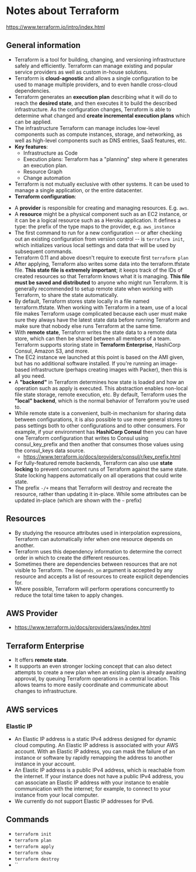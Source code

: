 # Notes about Terraform
https://www.terraform.io/intro/index.html

## General information
* Terraform is a tool for building, changing, and versioning infrastructure safely and efficiently. Terraform can manage existing and popular service providers as well as custom in-house solutions.
* Terraform is **cloud-agnostic** and allows a single configuration to be used to manage multiple providers, and to even handle cross-cloud dependencies. 
* Terraform generates an **execution plan** describing what it will do to reach the **desired state**, and then executes it to build the described infrastructure. As the configuration changes, Terraform is able to determine what changed and **create incremental execution plans** which can be applied.
* The infrastructure Terraform can manage includes low-level components such as compute instances, storage, and networking, as well as high-level components such as DNS entries, SaaS features, etc.
* **Key features**:
  - Infrastructure as Code
  - Execution plans: Terraform has a "planning" step where it generates an execution plan. 
  - Resource Graph
  - Change automation
* Terraform is not mutually exclusive with other systems. It can be used to manage a single application, or the entire datacenter.
*  **Terraform configuration**:
  - A **provider** is responsible for creating and managing resources. E.g. `aws`.
  - A **resource** might be a physical component such as an EC2 instance, or it can be a logical resource such as a Heroku application. It defines a type: the prefix of the type maps to the provider, e.g. `aws_instance`
  - The first command to run for a new configuration -- or after checking out an existing configuration from version control -- is `terraform init`, which initializes various local settings and data that will be used by subsequent commands.
- Terraform 0.11 and above doesn't require to execute first `terraform plan`
- After applying, Terraform also writes some data into the terraform.tfstate file. **This state file is extremely important**; it keeps track of the IDs of created resources so that Terraform knows what it is managing. **This file must be saved and distributed** to anyone who might run Terraform. It is generally recommended to setup remote state when working with Terraform, to share the state automatically.
- By default, Terraform stores state locally in a file named terraform.tfstate. When working with Terraform in a team, use of a local file makes Terraform usage complicated because each user must make sure they always have the latest state data before running Terraform and make sure that nobody else runs Terraform at the same time.
- With **remote state**, Terraform writes the state data to a remote data store, which can then be shared between all members of a team. Terraform supports storing state in **Terraform Enterprise**, HashiCorp Consul, Amazon S3, and more.
- The EC2 instance we launched at this point is based on the AMI given, but has no additional software installed. If you're running an image-based infrastructure (perhaps creating images with Packer), then this is all you need.
- A **"backend"** in Terraform determines how state is loaded and how an operation such as apply is executed. This abstraction enables non-local file state storage, remote execution, etc. By default, Terraform uses the **"local" backend**, which is the normal behavior of Terraform you're used to. 
- While remote state is a convenient, built-in mechanism for sharing data between configurations, it is also possible to use more general stores to pass settings both to other configurations and to other consumers. For example, if your environment has **HashiCorp Consul** then you can have one Terraform configuration that writes to Consul using consul_key_prefix and then another that consumes those values using the consul_keys data source.
  - https://www.terraform.io/docs/providers/consul/r/key_prefix.html
- For fully-featured remote backends, Terraform can also use **state locking** to prevent concurrent runs of Terraform against the same state. State locking happens automatically on all operations that could write state.
- The prefix `-/+` means that Terraform will destroy and recreate the resource, rather than updating it in-place. While some attributes can be updated in-place (which are shown with the `~` prefix)

## Resources
* By studying the resource attributes used in interpolation expressions, Terraform can 
automatically infer when one resource depends on another. 
* Terraform uses this dependency information to determine the correct order in which to create the
 different resources.
* Sometimes there are dependencies between resources that are not visible to Terraform. The `depends_on` argument is accepted by any resource and accepts a list of resources to create explicit dependencies for.
* Where possible, Terraform will perform operations concurrently to reduce the total time taken to apply changes.


## AWS Provider
* https://www.terraform.io/docs/providers/aws/index.html


## Terraform Enterprise
* It offers **remote state**.
* It supports an even stronger locking concept that can also detect attempts to create a new plan when an existing plan is already awaiting approval, by queuing Terraform operations in a central location. This allows teams to more easily coordinate and communicate about changes to infrastructure.


## AWS services
### Elastic IP
* An Elastic IP address is a static IPv4 address designed for dynamic cloud computing. An Elastic 
IP address is associated with your AWS account. With an Elastic IP address, you can mask the failure of an instance or software by rapidly remapping the address to another instance in your account.
* An Elastic IP address is a public IPv4 address, which is reachable from the internet. If your instance does not have a public IPv4 address, you can associate an Elastic IP address with your instance to enable communication with the internet; for example, to connect to your instance from your local computer.
* We currently do not support Elastic IP addresses for IPv6.


## Commands
* `terraform init`
* `terraform plan`
* `terraform apply`
* `terraform show`
* `terraform destroy`
* ``
